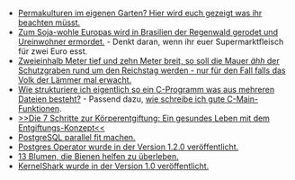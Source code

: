 * [Permakulturen im eigenen Garten? Hier wird euch gezeigt was ihr beachten müsst.](https://www.smarticular.net/permakultur-prinzipien-garten/)
* [Zum Soja-wohle Europas wird in Brasilien der Regenwald gerodet und Ureinwohner ermordet.](https://netzfrauen.org/2019/07/29/brazil-3/) - Denkt daran, wenn ihr euer Supermarktfleisch für zwei Euro esst.
* [Zweieinhalb Meter tief und zehn Meter breit, so soll die Mauer *ähh* der Schutzgraben rund um den Reichstag werden - nur für den Fall falls das Volk der Lämmer mal erwacht.](https://blog.fefe.de/?ts=a3c07d10)
* [Wie strukturiere ich eigentlich so ein C-Programm was aus mehreren Dateien besteht?](https://opensource.com/article/19/7/structure-multi-file-c-part-1) - Passend dazu, [wie schreibe ich gute C-Main-Funktionen](https://opensource.com/article/19/5/how-write-good-c-main-function).
* [>>Die 7 Schritte zur Körperentgiftung: Ein gesundes Leben mit dem Entgiftungs-Konzept<<](https://www.welt-im-wandel.tv/video/die-7-schritte-zur-koerperentgiftung-ein-gesundes-leben-mit-dem-entgiftungs-konzept/)
* [PostgreSQL parallel fit machen.](https://www.percona.com/blog/2019/07/30/parallelism-in-postgresql/)
* [Postgres Operator wurde in der Version 1.2.0 veröffentlicht.](https://www.postgresql.org/about/news/1957/)
* [13 Blumen, die Bienen helfen zu überleben.](https://www.smarticular.net/bienenfreundliche-pflanzen-garten-beet-ringelblume-sonnenblume/)
* [KernelShark wurde in der Version 1.0 veröffentlicht.](https://www.pro-linux.de/news/1/27300/kernelshark-10-freigegeben.html)
